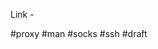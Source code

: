 Link - [](https://ma.ttias.be/socks-proxy-linux-ssh-bypass-content-filters/)

#proxy #man #socks #ssh
#draft